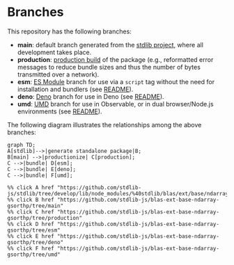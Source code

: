<!--

@license Apache-2.0

Copyright (c) 2022 The Stdlib Authors.

Licensed under the Apache License, Version 2.0 (the "License");
you may not use this file except in compliance with the License.
You may obtain a copy of the License at

    http://www.apache.org/licenses/LICENSE-2.0

Unless required by applicable law or agreed to in writing, software
distributed under the License is distributed on an "AS IS" BASIS,
WITHOUT WARRANTIES OR CONDITIONS OF ANY KIND, either express or implied.
See the License for the specific language governing permissions and
limitations under the License.

-->

# Branches

This repository has the following branches:

-   **main**: default branch generated from the [stdlib project][stdlib-url], where all development takes place.
-   **production**: [production build][production-url] of the package (e.g., reformatted error messages to reduce bundle sizes and thus the number of bytes transmitted over a network).
-   **esm**: [ES Module][esm-url] branch for use via a `script` tag without the need for installation and bundlers (see [README][esm-readme]).
-   **deno**: [Deno][deno-url] branch for use in Deno (see [README][deno-readme]).
-   **umd**: [UMD][umd-url] branch for use in Observable, or in dual browser/Node.js environments (see [README][umd-readme]).

The following diagram illustrates the relationships among the above branches:

```mermaid
graph TD;
A[stdlib]-->|generate standalone package|B;
B[main] -->|productionize| C[production];
C -->|bundle| D[esm];
C -->|bundle| E[deno];
C -->|bundle| F[umd];

%% click A href "https://github.com/stdlib-js/stdlib/tree/develop/lib/node_modules/%40stdlib/blas/ext/base/ndarray/gsorthp"
%% click B href "https://github.com/stdlib-js/blas-ext-base-ndarray-gsorthp/tree/main"
%% click C href "https://github.com/stdlib-js/blas-ext-base-ndarray-gsorthp/tree/production"
%% click D href "https://github.com/stdlib-js/blas-ext-base-ndarray-gsorthp/tree/esm"
%% click E href "https://github.com/stdlib-js/blas-ext-base-ndarray-gsorthp/tree/deno"
%% click F href "https://github.com/stdlib-js/blas-ext-base-ndarray-gsorthp/tree/umd"
```

[stdlib-url]: https://github.com/stdlib-js/stdlib/tree/develop/lib/node_modules/%40stdlib/blas/ext/base/ndarray/gsorthp
[production-url]: https://github.com/stdlib-js/blas-ext-base-ndarray-gsorthp/tree/production
[deno-url]: https://github.com/stdlib-js/blas-ext-base-ndarray-gsorthp/tree/deno
[deno-readme]: https://github.com/stdlib-js/blas-ext-base-ndarray-gsorthp/blob/deno/README.md
[umd-url]: https://github.com/stdlib-js/blas-ext-base-ndarray-gsorthp/tree/umd
[umd-readme]: https://github.com/stdlib-js/blas-ext-base-ndarray-gsorthp/blob/umd/README.md
[esm-url]: https://github.com/stdlib-js/blas-ext-base-ndarray-gsorthp/tree/esm
[esm-readme]: https://github.com/stdlib-js/blas-ext-base-ndarray-gsorthp/blob/esm/README.md